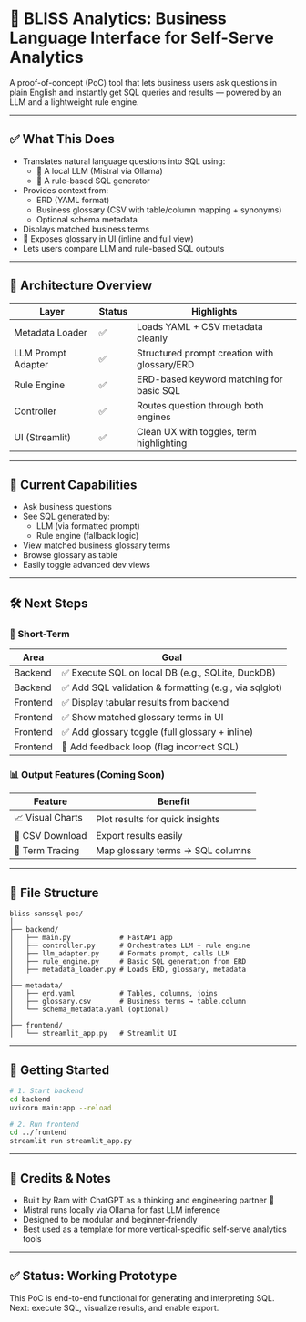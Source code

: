 # 📘 BLISS Analytics: Business Language Interface for Self-Serve Analytics

A proof-of-concept (PoC) tool that lets business users ask questions in plain English and instantly get SQL queries and results — powered by an LLM and a lightweight rule engine.

---

## ✅ What This Does

- Translates natural language questions into SQL using:
  - 🤖 A local LLM (Mistral via Ollama)
  - 🧠 A rule-based SQL generator
- Provides context from:
  - ERD (YAML format)
  - Business glossary (CSV with table/column mapping + synonyms)
  - Optional schema metadata
- Displays matched business terms
- 📘 Exposes glossary in UI (inline and full view)
- Lets users compare LLM and rule-based SQL outputs

---

## 🧱 Architecture Overview

| Layer              | Status | Highlights |
|-------------------|--------|------------|
| Metadata Loader   | ✅     | Loads YAML + CSV metadata cleanly |
| LLM Prompt Adapter| ✅     | Structured prompt creation with glossary/ERD |
| Rule Engine       | ✅     | ERD-based keyword matching for basic SQL |
| Controller        | ✅     | Routes question through both engines |
| UI (Streamlit)    | ✅     | Clean UX with toggles, term highlighting |

---

## 🧩 Current Capabilities

- Ask business questions
- See SQL generated by:
  - LLM (via formatted prompt)
  - Rule engine (fallback logic)
- View matched business glossary terms
- Browse glossary as table
- Easily toggle advanced dev views

---

## 🛠️ Next Steps

### 🎯 Short-Term

| Area     | Goal |
|----------|------|
| Backend  | ✅ Execute SQL on local DB (e.g., SQLite, DuckDB) |
| Backend  | ✅ Add SQL validation & formatting (e.g., via sqlglot) |
| Frontend | ✅ Display tabular results from backend |
| Frontend | ✅ Show matched glossary terms in UI |
| Frontend | ✅ Add glossary toggle (full glossary + inline) |
| Frontend | 🔲 Add feedback loop (flag incorrect SQL) |

### 📊 Output Features (Coming Soon)

| Feature         | Benefit |
|----------------|---------|
| 📈 Visual Charts | Plot results for quick insights |
| 📁 CSV Download | Export results easily |
| 🧠 Term Tracing | Map glossary terms → SQL columns |

---

## 📁 File Structure

```
bliss-sanssql-poc/
│
├── backend/
│   ├── main.py            # FastAPI app
│   ├── controller.py      # Orchestrates LLM + rule engine
│   ├── llm_adapter.py     # Formats prompt, calls LLM
│   ├── rule_engine.py     # Basic SQL generation from ERD
│   ├── metadata_loader.py # Loads ERD, glossary, metadata
│
├── metadata/
│   ├── erd.yaml           # Tables, columns, joins
│   ├── glossary.csv       # Business terms → table.column
│   └── schema_metadata.yaml (optional)
│
├── frontend/
│   └── streamlit_app.py   # Streamlit UI
```

---

## 🚀 Getting Started

```bash
# 1. Start backend
cd backend
uvicorn main:app --reload

# 2. Run frontend
cd ../frontend
streamlit run streamlit_app.py
```

---

## 🙌 Credits & Notes

- Built by Ram with ChatGPT as a thinking and engineering partner 💬
- Mistral runs locally via Ollama for fast LLM inference
- Designed to be modular and beginner-friendly
- Best used as a template for more vertical-specific self-serve analytics tools

---

## ✅ Status: Working Prototype

This PoC is end-to-end functional for generating and interpreting SQL.
Next: execute SQL, visualize results, and enable export.


